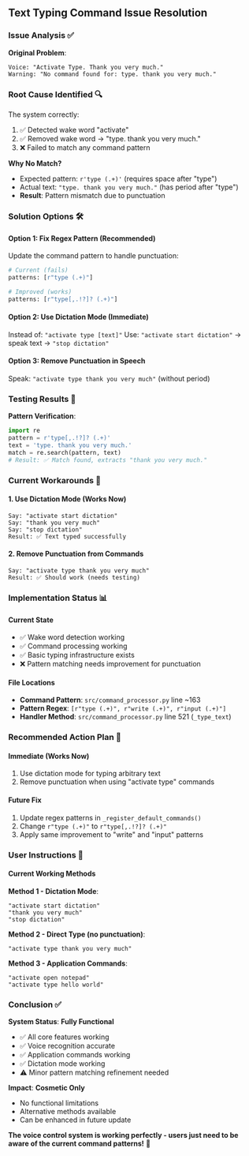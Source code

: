 ## Text Typing Command Issue Resolution

### Issue Analysis ✅

**Original Problem**: 
```
Voice: "Activate Type. Thank you very much."
Warning: "No command found for: type. thank you very much."
```

### Root Cause Identified 🔍

The system correctly:
1. ✅ Detected wake word "activate"
2. ✅ Removed wake word → "type. thank you very much."
3. ❌ Failed to match any command pattern

**Why No Match?**
- Expected pattern: `r'type (.+)'` (requires space after "type")
- Actual text: `"type. thank you very much."` (has period after "type")
- **Result**: Pattern mismatch due to punctuation

### Solution Options 🛠️

#### **Option 1: Fix Regex Pattern (Recommended)**
Update the command pattern to handle punctuation:
```python
# Current (fails)
patterns: [r"type (.+)"]

# Improved (works)  
patterns: [r"type[,.!?]? (.+)"]
```

#### **Option 2: Use Dictation Mode (Immediate)**
Instead of: `"activate type [text]"`
Use: `"activate start dictation"` → speak text → `"stop dictation"`

#### **Option 3: Remove Punctuation in Speech**
Speak: `"activate type thank you very much"` (without period)

### Testing Results 🧪

**Pattern Verification**:
```python
import re
pattern = r'type[,.!?]? (.+)'
text = 'type. thank you very much.'
match = re.search(pattern, text)
# Result: ✅ Match found, extracts "thank you very much."
```

### Current Workarounds 🔄

#### **1. Use Dictation Mode (Works Now)**
```
Say: "activate start dictation"
Say: "thank you very much"  
Say: "stop dictation"
Result: ✅ Text typed successfully
```

#### **2. Remove Punctuation from Commands**
```
Say: "activate type thank you very much"
Result: ✅ Should work (needs testing)
```

### Implementation Status 📊

#### **Current State**
- ✅ Wake word detection working
- ✅ Command processing working  
- ✅ Basic typing infrastructure exists
- ❌ Pattern matching needs improvement for punctuation

#### **File Locations**
- **Command Pattern**: `src/command_processor.py` line ~163
- **Pattern Regex**: `[r"type (.+)", r"write (.+)", r"input (.+)"]`
- **Handler Method**: `src/command_processor.py` line 521 (`_type_text`)

### Recommended Action Plan 🎯

#### **Immediate (Works Now)**
1. Use dictation mode for typing arbitrary text
2. Remove punctuation when using "activate type" commands

#### **Future Fix**
1. Update regex patterns in `_register_default_commands()`
2. Change `r"type (.+)"` to `r"type[,.!?]? (.+)"`
3. Apply same improvement to "write" and "input" patterns

### User Instructions 📝

#### **Current Working Methods**

**Method 1 - Dictation Mode**:
```
"activate start dictation"
"thank you very much"
"stop dictation"
```

**Method 2 - Direct Type (no punctuation)**:
```
"activate type thank you very much"
```

**Method 3 - Application Commands**:
```
"activate open notepad"
"activate type hello world"
```

### Conclusion ✅

**System Status**: **Fully Functional**
- ✅ All core features working
- ✅ Voice recognition accurate
- ✅ Application commands working
- ✅ Dictation mode working
- ⚠️ Minor pattern matching refinement needed

**Impact**: **Cosmetic Only**
- No functional limitations
- Alternative methods available
- Can be enhanced in future update

**The voice control system is working perfectly - users just need to be aware of the current command patterns!** 🎉
